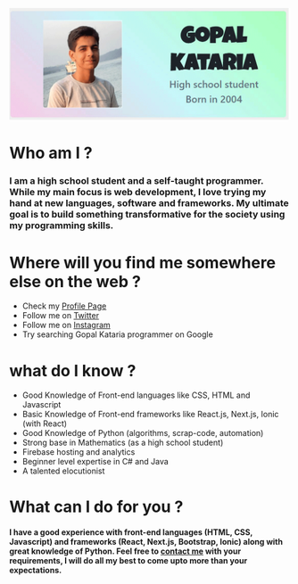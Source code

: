 [![Gopal Kataria](https://raw.githubusercontent.com/Gopalkataria/Gopalkataria/master/screenshot.gif)]( https://gopalkataria.web.app/)


# Who am I ?

### **I am a high school student and a self-taught programmer. While my main focus is web development, I love trying my hand at new languages, software and frameworks. My ultimate goal is to build something transformative for the society using my programming skills.**

# Where will you find me somewhere else on the web ?
* Check my [Profile Page ]( https://gopalkataria.web.app/ )
* Follow me on [Twitter ]( https://twitter.com/GopalKatariaGK)
* Follow me on [Instagram]( https://www.instagram.com/iam_gopalk/ )
* Try searching Gopal Kataria programmer on Google

# what do I know ?
* Good Knowledge of Front-end languages like CSS, HTML and Javascript
* Basic Knowledge of Front-end frameworks like React.js, Next.js, Ionic (with React)
* Good Knowledge of Python (algorithms, scrap-code, automation)
* Strong base in Mathematics (as a high school student)
* Firebase hosting and analytics
* Beginner level expertise in C# and Java
* A talented elocutionist


# What can I do for you ?
#### I have a good experience with front-end languages (HTML, CSS, Javascript) and frameworks (React, Next.js, Bootstrap, Ionic) along with great knowledge of Python. Feel free to [contact me]( https://gopalkataria.web.app/contact) with your requirements, I will do all my best to come upto more than your expectations.





